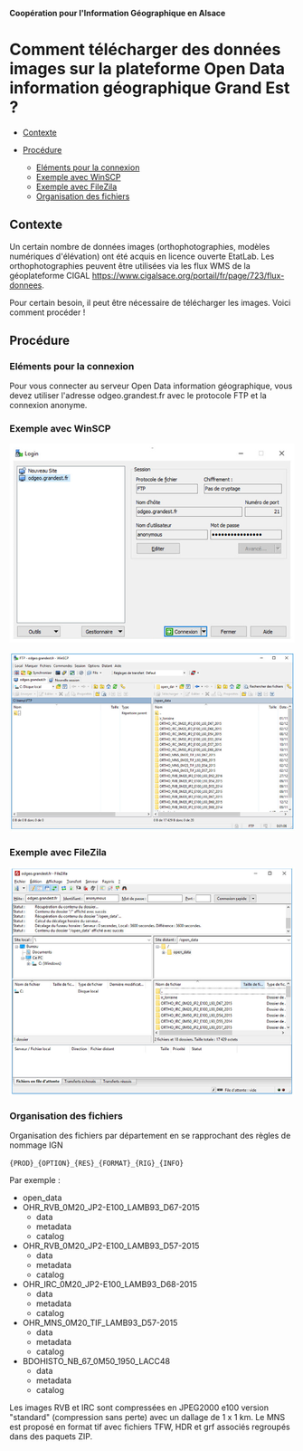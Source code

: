 **Coopération pour l'Information Géographique en Alsace**

# Comment télécharger des données images sur la plateforme Open Data information géographique Grand Est ?

<!-- TOC depthFrom:2 depthTo:3 withLinks:1 updateOnSave:0 orderedList:0 -->

- [Contexte](#contexte-)

- [Procédure](#procédure-)
	- [Eléments pour la connexion](#elements_pour_la_connexion-)
	- [Exemple avec WinSCP](#exemple_winscp-)
	- [Exemple avec FileZila](#exemple_filezila-)
	- [Organisation des fichiers](#orga_fichiers-)

<!-- /TOC -->


## Contexte <a id="contexte-"></a>

Un certain nombre de données images (orthophotographies, modèles numériques d'élévation) ont été acquis en licence ouverte EtatLab.
Les orthophotographies peuvent être utilisées via les flux WMS de la géoplateforme CIGAL <https://www.cigalsace.org/portail/fr/page/723/flux-donnees>.

Pour certain besoin, il peut être nécessaire de télécharger les images. Voici comment procéder !


## Procédure <a id="procédure-"></a>

### Eléments pour la connexion  <a id="elements_pour_la_connexion-"></a>

Pour vous connecter au serveur Open Data information géographique, vous devez utiliser l'adresse odgeo.grandest.fr avec le protocole FTP et la connexion anonyme.




### Exemple avec WinSCP  <a id="exemple_winscp-"></a>

![winscp_login](img/winscp_login.jpg)

![winscp](img/winscp.jpg)


### Exemple avec FileZila  <a id="exemple_filezila-"></a>

![filezila](img/filezila.jpg)


### Organisation des fichiers  <a id="orga_fichiers-"></a>

Organisation des fichiers par département en se rapprochant des règles de nommage IGN

```{PROD}_{OPTION}_{RES}_{FORMAT}_{RIG}_{INFO}```

Par exemple :

* open_data
 * OHR_RVB_0M20_JP2-E100_LAMB93_D67-2015
   * data
   * metadata
   * catalog
 * OHR_RVB_0M20_JP2-E100_LAMB93_D57-2015
   * data
   * metadata
   * catalog
 * OHR_IRC_0M20_JP2-E100_LAMB93_D68-2015
   * data
   * metadata
   * catalog
 * OHR_MNS_0M20_TIF_LAMB93_D57-2015 
   * data
   * metadata
   * catalog
 * BDOHISTO_NB_67_0M50_1950_LACC48
   * data
   * metadata
   * catalog

Les images RVB et IRC sont compressées en JPEG2000 e100 version "standard" (compression sans perte) avec un dallage de 1 x 1 km.
Le MNS est proposé en format tif avec fichiers TFW, HDR et grf associés regroupés dans des paquets ZIP.


